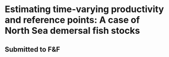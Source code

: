# Estimating time-varying productivity and reference points: A case of North Sea demersal fish stocks

## Submitted to F&F
